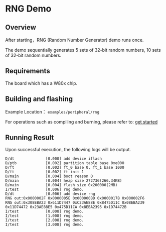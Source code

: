 # RNG Demo

## Overview

After starting，RNG (Random Number Generator) demo runs once.

The demo sequentially generates 5 sets of 32-bit random numbers, 10 sets of 32-bit random numbers.

## Requirements

The board which has a W80x chip.

## Building and flashing

Example Location： `examples/peripheral/rng`

For operations such as compiling and burning, please refer to: [get started](https://doc.winnermicro.net/w800/en/latest/get_started/index.html)

## Running Result

Upon successful execution, the following logs will be output.

```
D/dt              [0.000] add device iflash
D/ptb             [0.002] partition table base 0xe000
D/ft              [0.002] ft_0 base 0, ft_1 base 1000
D/ft              [0.002] ft init 1
D/main            [0.004] boot reason 0
D/main            [0.004] heap size 272736(266.34KB)
D/main            [0.004] flash size 0x200000(2MB)
I/test            [0.006] rng demo.
D/dt              [0.006] add device rng
RNG out:0x0000002F 0x0000005E 0x000000BD 0x0000017B 0x000002F6 
RNG out:0x308EBA23 0x611D7447 0xC23AE88E 0x8475D11C 0x08EBA239 0x11D74472 0x23AE88E5 0x475D11CA 0x8EBA2395 0x1D74472B 
I/test            [0.008] rng demo.
I/test            [1.008] rng demo.
I/test            [2.008] rng demo.
I/test            [3.008] rng demo.
```